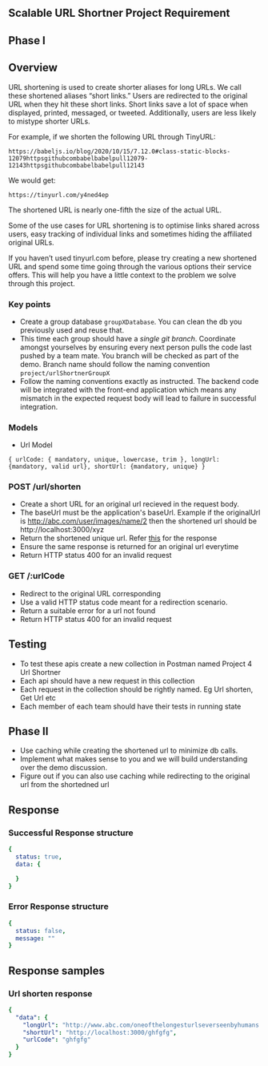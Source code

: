 

## Scalable URL Shortner Project Requirement

## Phase I

## Overview
URL shortening is used to create shorter aliases for long URLs. We call these shortened aliases “short links.” Users are redirected to the original URL when they hit these short links. Short links save a lot of space when displayed, printed, messaged, or tweeted. Additionally, users are less likely to mistype shorter URLs.

For example, if we shorten the following URL through TinyURL:

```
https://babeljs.io/blog/2020/10/15/7.12.0#class-static-blocks-12079httpsgithubcombabelbabelpull12079-12143httpsgithubcombabelbabelpull12143
```

We would get:

```
https://tinyurl.com/y4ned4ep
```

The shortened URL is nearly one-fifth the size of the actual URL.

Some of the use cases for URL shortening is to optimise links shared across users, easy tracking of individual links and sometimes hiding the affiliated original URLs.

If you haven’t used tinyurl.com before, please try creating a new shortened URL and spend some time going through the various options their service offers. This will help you have a little context to the problem we solve through this project.

### Key points
- Create a group database `groupXDatabase`. You can clean the db you previously used and reuse that.
- This time each group should have a *single git branch*. Coordinate amongst yourselves by ensuring every next person pulls the code last pushed by a team mate. You branch will be checked as part of the demo. Branch name should follow the naming convention `project/urlShortnerGroupX`
- Follow the naming conventions exactly as instructed. The backend code will be integrated with the front-end application which means any mismatch in the expected request body will lead to failure in successful integration.

### Models
- Url Model
```
{ urlCode: { mandatory, unique, lowercase, trim }, longUrl: {mandatory, valid url}, shortUrl: {mandatory, unique} }
```

### POST /url/shorten
- Create a short URL for an original url recieved in the request body.
- The baseUrl must be the application's baseUrl. Example if the originalUrl is http://abc.com/user/images/name/2 then the shortened url should be http://localhost:3000/xyz
- Return the shortened unique url. Refer [this](#url-shorten-response) for the response
- Ensure the same response is returned for an original url everytime
- Return HTTP status 400 for an invalid request

### GET /:urlCode
- Redirect to the original URL corresponding
- Use a valid HTTP status code meant for a redirection scenario.
- Return a suitable error for a url not found
- Return HTTP status 400 for an invalid request

## Testing 
- To test these apis create a new collection in Postman named Project 4 Url Shortner
- Each api should have a new request in this collection
- Each request in the collection should be rightly named. Eg  Url shorten, Get Url etc
- Each member of each team should have their tests in running state

## Phase II
- Use caching while creating the shortened url to minimize db calls.
- Implement what makes sense to you and we will build understanding over the demo discussion. 
- Figure out if you can also use caching while redirecting to the original url from the shortedned url

## Response

### Successful Response structure
```yaml
{
  status: true,
  data: {

  }
}
```
### Error Response structure
```yaml
{
  status: false,
  message: ""
}
```
## Response samples

### Url shorten response
```yaml
{
  "data": {
    "longUrl": "http://www.abc.com/oneofthelongesturlseverseenbyhumans.com",
    "shortUrl": "http://localhost:3000/ghfgfg",
    "urlCode": "ghfgfg"
  } 
}

```

